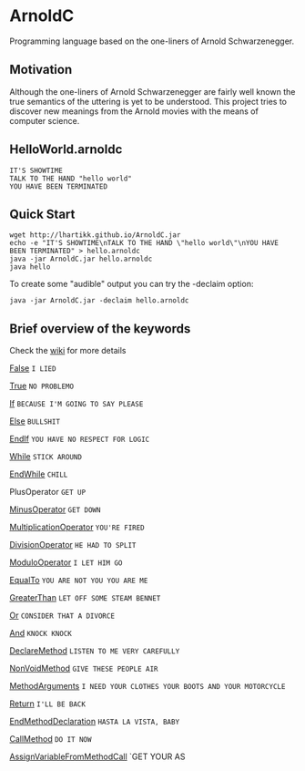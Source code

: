 # ArnoldC

Programming language based on the one-liners of Arnold Schwarzenegger.

## Motivation

Although the one-liners of Arnold Schwarzenegger are fairly well known the true semantics of the uttering is yet to be understood. This project tries to discover new meanings from the Arnold movies with the means of computer science.

## HelloWorld.arnoldc

	IT'S SHOWTIME
	TALK TO THE HAND "hello world"
	YOU HAVE BEEN TERMINATED

## Quick Start

	wget http://lhartikk.github.io/ArnoldC.jar
	echo -e "IT'S SHOWTIME\nTALK TO THE HAND \"hello world\"\nYOU HAVE BEEN TERMINATED" > hello.arnoldc
	java -jar ArnoldC.jar hello.arnoldc
	java hello

To create some "audible" output you can try the -declaim option:

	java -jar ArnoldC.jar -declaim hello.arnoldc

## Brief overview of the keywords

Check the [wiki](http://github.com/lhartikk/ArnoldC/wiki/ArnoldC) for more details

[False](http://www.youtube.com/watch?v=_wk-jT9rn-8) `I LIED`

[True](http://www.youtube.com/watch?v=CtNb1dnEaSQ) `NO PROBLEMO`

[If](http://www.youtube.com/watch?v=MiB7GLyvvJQ) `BECAUSE I'M GOING TO SAY PLEASE`

[Else](http://www.youtube.com/watch?v=c4psKYpfnYs) `BULLSHIT`

[EndIf](http://youtu.be/uGstM8QMCjQ?t=1m23s) `YOU HAVE NO RESPECT FOR LOGIC`

[While](http://www.youtube.com/watch?v=wDztrw_0N8M) `STICK AROUND`

[EndWhile](http://www.youtube.com/watch?v=R39e30FL37U) `CHILL`

PlusOperator `GET UP`

[MinusOperator](http://www.youtube.com/watch?v=7Ox0Ehq-FRQ) `GET DOWN`

[MultiplicationOperator](http://www.youtube.com/watch?v=lf3Kyv_iaNs) `YOU'RE FIRED`

[DivisionOperator](http://www.youtube.com/watch?v=9VHtuqXZQeo) `HE HAD TO SPLIT`

[ModuloOperator](http://www.youtube.com/watch?v=ybJWKZB0Erk&feature=youtu.be&t=6m59s)  `I LET HIM GO`

[EqualTo](http://www.youtube.com/watch?v=A1-wUV0-_JY) `YOU ARE NOT YOU YOU ARE ME`

[GreaterThan](http://www.youtube.com/watch?v=19R2fDXCzcM) `LET OFF SOME STEAM BENNET`

[Or](http://www.youtube.com/watch?v=RYtQMhnBtTw) `CONSIDER THAT A DIVORCE`

[And](http://www.youtube.com/watch?v=ZQ_Q2b_aXjk) `KNOCK KNOCK`

[DeclareMethod](http://www.youtube.com/watch?v=uCwrOpnyXeo) `LISTEN TO ME VERY CAREFULLY`

[NonVoidMethod](http://www.youtube.com/watch?v=WANa9Oku-JM) `GIVE THESE PEOPLE AIR`

[MethodArguments](http://www.youtube.com/watch?v=FWmH9ylqYYQ) `I NEED YOUR CLOTHES YOUR BOOTS AND YOUR MOTORCYCLE`

[Return](http://www.youtube.com/watch?v=-YEG9DgRHhA) `I'LL BE BACK`

[EndMethodDeclaration](http://www.youtube.com/watch?v=Hhm7aWp8gvc) `HASTA LA VISTA, BABY`

[CallMethod](http://www.youtube.com/watch?v=HGhP3p6lI3U) `DO IT NOW`

[AssignVariableFromMethodCall](http://www.youtube.com/watch?v=HkkibBYm2WI) `GET YOUR AS